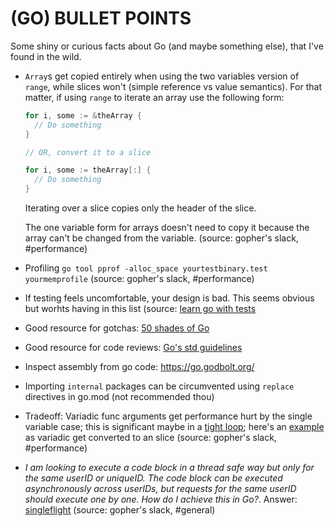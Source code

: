 # (GO) BULLET POINTS
Some shiny or curious facts about Go (and maybe something else), that I've found
in the wild.

- `Array`s get copied entirely when using the two variables version of `range`,
    while slices won't (simple reference vs value semantics). For that matter, 
    if using `range` to iterate an array use the following form:
    ```go
    for i, some := &theArray {
      // Do something
    }

    // OR, convert it to a slice

    for i, some := theArray[:] {
      // Do something
    }
    ```
    Iterating over a slice copies only the header of the slice.

    The one variable form for arrays doesn't need to copy it because the array
    can't be changed from the variable.
    (source: gopher's slack, #performance)

- Profiling `go tool pprof -alloc_space yourtestbinary.test yourmemprofile`
    (source: gopher's slack, #performance)

- If testing feels uncomfortable, your design is bad. This seems obvious but
    worhts having in this list (source: [learn go with
    tests](https://quii.gitbook.io/learn-go-with-tests/)

- Good resource for gotchas: [50 shades of
    Go](http://devs.cloudimmunity.com/gotchas-and-common-mistakes-in-go-golang/index.html)

- Good resource for code reviews: [Go's std
    guidelines](https://github.com/golang/go/wiki/CodeReviewComments)

- Inspect assembly from go code: https://go.godbolt.org/

- Importing `internal` packages can be circumvented using `replace` directives
    in go.mod (not recommended thou)

- Tradeoff: Variadic func arguments get performance hurt by the single variable case;
    this is significant maybe in a [tight loop](https://stackoverflow.com/questions/2212973/what-is-a-tight-loop); here's an
    [example](https://github.com/golang/go/commit/e85ffec784b867f016805873eec5dc91eec1c99a)
    as variadic get converted to an slice (source: gopher's slack, #performance)

- _I am looking to execute a code block in a thread safe way but only for the
    same userID or uniqueID. The code block can be executed asynchronously
    across userIDs, but requests for the same userID should execute one by one.
    How do I achieve this in Go?_. Answer:
    [singleflight](https://pkg.go.dev/golang.org/x/sync/singleflight) (source:
    gopher's slack, #general)
